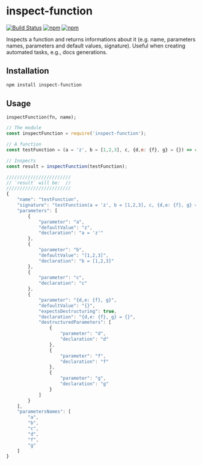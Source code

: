 # inspect-function

[![Build Status](https://api.travis-ci.org/DiegoZoracKy/inspect-function.svg)](https://travis-ci.org/DiegoZoracKy/inspect-function) [![npm](https://img.shields.io/npm/v/inspect-function.svg)]() [![npm](https://img.shields.io/npm/l/inspect-function.svg)]()

Inspects a function and returns informations about it (e.g. name, parameters names, parameters and default values, signature).
Useful when creating automated tasks, e.g., docs generations.

## Installation

```bash
npm install inspect-function
```

## Usage

`inspectFunction(fn, name);`

```javascript
// The module
const inspectFunction = require('inspect-function');

// A function
const testFunction = (a = 'z', b = [1,2,3], c, {d,e: {f}, g} = {}) => console.log('noop');

// Inspects
const result = inspectFunction(testFunction);

////////////////////////
// `result` will be:  //
////////////////////////
{
    "name": "testFunction",
    "signature": "testFunction(a = 'z', b = [1,2,3], c, {d,e: {f}, g} = {});",
    "parameters": [
        {
            "parameter": "a",
            "defaultValue": "z",
            "declaration": "a = 'z'"
        },
        {
            "parameter": "b",
            "defaultValue": "[1,2,3]",
            "declaration": "b = [1,2,3]"
        },
        {
            "parameter": "c",
            "declaration": "c"
        },
        {
            "parameter": "{d,e: {f}, g}",
            "defaultValue": "{}",
            "expectsDestructuring": true,
            "declaration": "{d,e: {f}, g} = {}",
            "destructuredParameters": [
                {
                    "parameter": "d",
                    "declaration": "d"
                },
                {
                    "parameter": "f",
                    "declaration": "f"
                },
                {
                    "parameter": "g",
                    "declaration": "g"
                }
            ]
        }
    ],
    "parametersNames": [
        "a",
        "b",
        "c",
        "d",
        "f",
        "g"
    ]
}
```